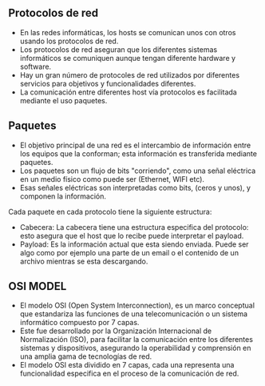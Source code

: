 ## Protocolos de red

- En las redes informáticas, los hosts se comunican unos con otros usando los protocolos de red.
- Los protocolos de red aseguran que los diferentes sistemas informáticos se comuniquen aunque tengan diferente hardware y software.
- Hay un gran número de protocoles de red utilizados por diferentes servicios para objetivos y funcionalidades diferentes.
- La comunicación entre diferentes host vía protocolos es facilitada mediante el uso paquetes.

## Paquetes

- El objetivo principal de una red es el intercambio de información entre los equipos que la conforman; esta información es transferida mediante paquetes.
- Los paquetes son un flujo de bits "corriendo", como una señal eléctrica en un medio físico como puede ser (Ethernet, WIFI etc).
- Esas señales eléctricas son interpretadas como bits, (ceros y unos), y componen la información.

Cada paquete en cada protocolo tiene la siguiente estructura:
- Cabecera: La cabecera tiene una estructura especifica del protocolo: esto asegura que el host que lo recibe puede interpretar el payload.
- Payload: Es la información actual que esta siendo enviada. Puede ser algo como por ejemplo una parte de un email o el contenido de un archivo mientras se esta descargando.

## OSI MODEL

- El modelo OSI (Open System Interconnection), es un marco conceptual que estandariza las funciones de una telecomunicación o un sistema informático compuesto por 7 capas.
- Este fue desarrollado por la Organización Internacional de Normalización (ISO), para facilitar la comunicación entre los diferentes sistemas y dispositivos, asegurando la operabilidad y comprensión en una amplia gama de tecnologías de red.
- El modelo OSI esta dividido en 7 capas, cada una representa una funcionalidad especifica en el proceso de la comunicación de red.